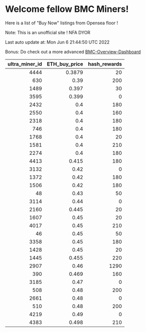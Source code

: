 # Welcome fellow BMC Miners!
Here is a list of "Buy Now" listings from Opensea floor !

Note: This is an unofficial site ! NFA DYOR

Last auto update at: Mon Jun  6 21:44:50 UTC 2022

Bonus: Do check out a more advanced [BMC-Overview-Dashboard](https://dune.com/defifunk/BMC-Overview-Dashboard)


|   ultra_miner_id |   ETH_buy_price |   hash_rewards |
|-----------------:|----------------:|---------------:|
|             4444 |          0.3879 |             20 |
|              630 |          0.39   |            200 |
|             1489 |          0.397  |             30 |
|             3595 |          0.399  |              0 |
|             2432 |          0.4    |            180 |
|             2550 |          0.4    |            160 |
|             2318 |          0.4    |            180 |
|              746 |          0.4    |            180 |
|             1768 |          0.4    |             20 |
|             1581 |          0.4    |            210 |
|             2274 |          0.4    |            180 |
|             4413 |          0.415  |            180 |
|             3132 |          0.42   |              0 |
|             1372 |          0.42   |            180 |
|             1506 |          0.42   |            180 |
|               48 |          0.43   |             50 |
|             3114 |          0.44   |              0 |
|             2160 |          0.445  |             20 |
|             1607 |          0.45   |             20 |
|             4017 |          0.45   |            210 |
|               46 |          0.45   |             50 |
|             3358 |          0.45   |            180 |
|             1428 |          0.45   |             20 |
|             1445 |          0.455  |            220 |
|             2907 |          0.46   |           1290 |
|              390 |          0.469  |            160 |
|             3185 |          0.47   |              0 |
|              508 |          0.48   |            200 |
|             2661 |          0.48   |              0 |
|              510 |          0.48   |            200 |
|             4219 |          0.49   |              0 |
|             4383 |          0.498  |            210 |